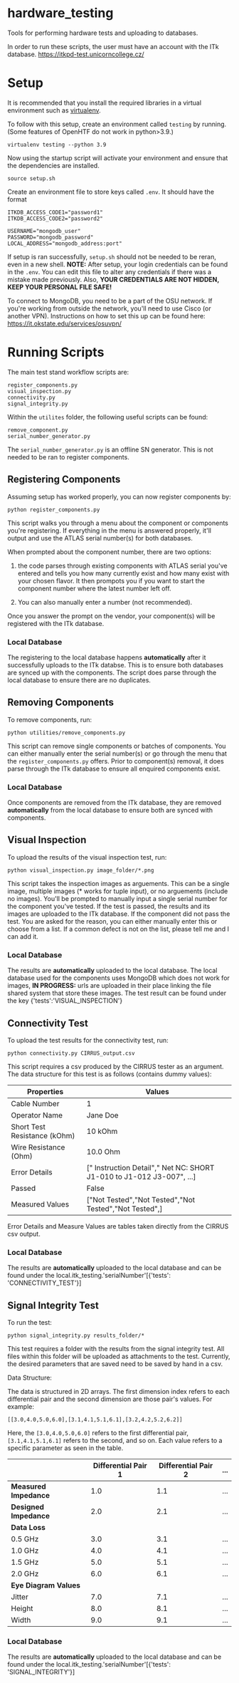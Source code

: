 # hardware_testing
Tools for performing hardware tests and uploading to databases.

In order to run these scripts, the user must have an account with the ITk database. https://itkpd-test.unicorncollege.cz/
# Setup
It is recommended that you install the required libraries in a virtual environment such as [virtualenv](https://virtualenv.pypa.io/en/latest/installation.html).

To follow with this setup, create an environment called ```testing``` by running.
(Some features of OpenHTF do not work in python>3.9.)
```
virtualenv testing --python 3.9
```

Now using the startup script will activate your environment and ensure that the dependencies are installed.

```
source setup.sh
```

Create an environment file to store keys called ```.env```.
It should have the format
```
ITKDB_ACCESS_CODE1="password1"
ITKDB_ACCESS_CODE2="password2"

USERNAME="mongodb_user"
PASSWORD="mongodb_password"
LOCAL_ADDRESS="mongodb_address:port"
```

If setup is ran successfully, ```setup.sh``` should not be needed to be reran, even in a new shell. **NOTE:** After setup, your login credentials can be found in the ```.env```. You can edit this file to alter any credentials if there was a mistake made previously. Also, **YOUR CREDENTIALS ARE NOT HIDDEN, KEEP YOUR PERSONAL FILE SAFE!**

To connect to MongoDB, you need to be a part of the OSU network. If you're working from outside the network, you'll need to use Cisco (or another VPN). Instructions on how to set this up can be found here: https://it.okstate.edu/services/osuvpn/
# Running Scripts
The main test stand workflow scripts are:
```
register_components.py
visual_inspection.py
connectivity.py
signal_integrity.py
```
Within the `utilites` folder, the following useful scripts can be found:
```
remove_component.py
serial_number_generator.py
```
The ```serial_number_generator.py``` is an offline SN generator. This is not needed to be ran to register components.

## Registering Components
Assuming setup has worked properly, you can now register components by:
```
python register_components.py
```
This script walks you through a menu about the component or components you're registering. If everything in the menu is answered properly, it'll output and use the ATLAS serial number(s) for both databases. 

When prompted about the component number, there are two options: 
1. the code parses through existing components with ATLAS serial you've entered and tells you how many currently exist and how many exist with your chosen flavor. It then prompots you if you want to start the component number where the latest number left off. 

2. You can also manually enter a number (not recommended).

Once you answer the prompt on the vendor, your component(s) will be registered with the ITk database. 

### Local Database
The registering to the local database happens **automatically** after it successfully uploads to the ITk databse. This is to ensure both databases are synced up with the components. The script does parse through the local database to ensure there are no duplicates. 

## Removing Components
To remove components, run:
```
python utilities/remove_components.py
```
This script can remove single components or batches of components. You can either manually enter the serial number(s) or go through the menu that the ```register_components.py``` offers. Prior to component(s) removal, it does parse through the ITk database to ensure all enquired components exist. 

### Local Database
Once components are removed from the ITk database, they are removed **automatically** from the local database to ensure both are synced with components. 

## Visual Inspection
To upload the results of the visual inspection test, run:
```
python visual_inspection.py image_folder/*.png
```
This script takes the inspection images as arguements. This can be a single image, multiple images (* works for tuple input), or no arguements (include no images).
You'll be prompted to manually input a single serial number for the component you've tested. If the test is passed, the results and its images are uploaded to the ITk database. 
If the component did not pass the test. You are asked for the reason, you can either manually enter this or choose from a list. If a common defect is not on the list, please tell me and I can add it. 

### Local Database
The results are **automatically** uploaded to the local database. The local database used for the components uses MongoDB which does not work for images, **IN PROGRESS:** urls are uploaded in their place linking the file shared system that store these images. The test result can be found under the key {'tests':'VISUAL_INSPECTION'}

## Connectivity Test
To upload the test results for the connectivity test, run:
```
python connectivity.py CIRRUS_output.csv
```
This script requires a csv produced by the CIRRUS tester as an argument. The data structure for this test is as follows (contains dummy values):

| **Properties**              | **Values** |
| --------------------------- | ---------- |
| Cable Number                |     1      |
| Operator Name               |  Jane Doe  |
| Short Test Resistance (kOhm)|  10 kOhm   |
| Wire Resistance (Ohm)       |  10.0 Ohm  |
| Error Details               | [" Instruction Detail"," Net NC: SHORT J1-010 to J1-012 J3-007", ...] |
| Passed                      | False      |
| Measured Values             | ["Not Tested","Not Tested","Not Tested","Not Tested",] |

Error Details and Measure Values are tables taken directly from the CIRRUS csv output.

### Local Database
The results are **automatically** uploaded to the local database and can be found under the local.itk_testing.'serialNumber'[{'tests': 'CONNECTIVITY_TEST'}]

## Signal Integrity Test
To run the test:
```
python signal_integrity.py results_folder/*
```
This test requires a folder with the results from the signal integrity test. All files within this folder will be uploaded as attachments to the test. Currently, the desired parameters that are saved need to be saved by hand in a csv. 

Data Structure:

The data is structured in 2D arrays. The first dimension index refers to each differential pair and the second dimension are those pair's values. For example:
```
[[3.0,4.0,5.0,6.0],[3.1,4.1,5.1,6.1],[3.2,4.2,5.2,6.2]]
```
Here, the ```[3.0,4.0,5.0,6.0]``` refers to the first differential pair, ```[3.1,4.1,5.1,6.1]``` refers to the second, and so on. 
Each value refers to a specific parameter as seen in the table.


|                        | Differential Pair 1 | Differential Pair 2 | ... |
| ---------------------- | ------------------- | ------------------- | --- |
| **Measured Impedance** |          1.0        |          1.1        | ... |
| **Designed Impedance** |          2.0        |          2.1        | ... |
|     **Data Loss**      |                     |                     |     |
|         0.5 GHz        |         3.0         |          3.1        | ... |
|         1.0 GHz        |         4.0         |          4.1        | ... |
|         1.5 GHz        |         5.0         |          5.1        | ... |
|         2.0 GHz        |         6.0         |          6.1        | ... |
| **Eye Diagram Values** |                     |                     |     |
|        Jitter          |         7.0         |          7.1        | ... |
|        Height          |         8.0         |          8.1        | ... |
|        Width           |         9.0         |          9.1        | ... |


### Local Database
The results are **automatically** uploaded to the local database and can be found under the local.itk_testing.'serialNumber'[{'tests': 'SIGNAL_INTEGRITY'}]

